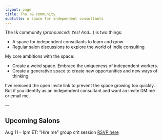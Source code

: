 ```yaml
---
layout: page
title: The !& community
subtitle: A space for independent consultants
---
```


The !& community (*pronounced: Yes! And...*) is two things:

- A space for independent consultants to learn and grow
- Regular salon discussions to explore the world of indie consulting

My core ambitions with the space:

- Create a weird space. Embrace the uniqueness of independent workers.
- Create a generative space to create new opportunities and new ways of thinking.

I've removed the open invite link to prevent the space growing too quickly. But if you identify as an independent consultant and want an invite DM me or email me.

--

## Upcoming Salons

Aug 11 - 1pm ET: "Hire me" group crit session
[RSVP here](https://www.mixily.com/event/8919920776694679433)

